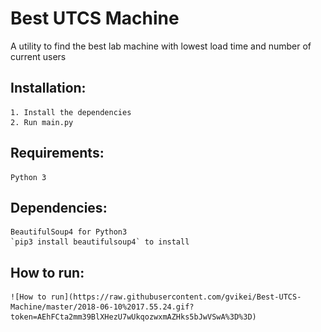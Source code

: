 # Best UTCS Machine
A utility to find the best lab machine with lowest load time and number of current users


## Installation:
    1. Install the dependencies
    2. Run main.py

## Requirements:
    Python 3

## Dependencies:
    BeautifulSoup4 for Python3
    `pip3 install beautifulsoup4` to install
     

## How to run:
    ![How to run](https://raw.githubusercontent.com/gvikei/Best-UTCS-Machine/master/2018-06-10%2017.55.24.gif?token=AEhFCta2mm39BlXHezU7wUkqozwxmAZHks5bJwVSwA%3D%3D)